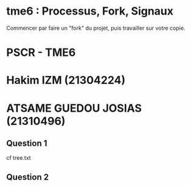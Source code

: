 # tme6 : Processus, Fork, Signaux

Commencer par faire un "fork" du projet, puis travailler sur votre copie.

# PSCR - TME6

# Hakim IZM (21304224)
# ATSAME GUEDOU JOSIAS (21310496)

## Question 1

cf tree.txt

## Question 2
